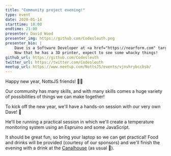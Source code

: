 ```yaml
---
title: "Community project evening!"
type: event
date: 2020-01-14
starttime: 18:00
endtime: 21:00
presenter: David Wood
presenter_img: https://github.com/Codesleuth.png
presenter_bio: |
    Dave is a Software Developer at <a href="https://nearform.com" target="_blank">Nearform</a> working with Node.js and React. He is an organiser of Notts.js and quickly becoming a connoisseur in the world of coffee.
    Now that he has a 3D printer, expect to see some whacky things!
github_url: https://github.com/Codesleuth
twitter_url: https://twitter.com/Codesleuth
meetup_url: https://www.meetup.com/NottsJS/events/vjnvhrybccbsb/
---
```


Happy new year, NottsJS friends! 🥂🍾

Our community has many skills, and with many skills comes a huge variety of possibilities of things we can make together!

To kick off the new year, we'll have a hands-on session with our very own Dave! 🙂

He'll be running a practical session in which we'll create a temperature monitoring system using an Espruino and some JavaScript.

It should be great fun, so bring your laptop so we can get practical!
Food and drinks will be provided (courtesy of our sponsors) and we'll finish the evening with a drink at the [Canalhouse](https://www.castlerockbrewery.co.uk/pubs/the-canalhouse/) (as usual 🙂).
